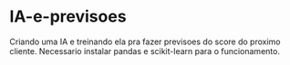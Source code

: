 # IA-e-previsoes
Criando uma IA e treinando ela pra fazer previsoes do score do proximo cliente.
Necessario instalar pandas e scikit-learn para o funcionamento.
